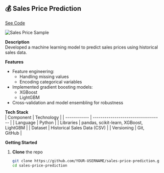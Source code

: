 ## 💰 Sales Price Prediction  
[See Code](https://github.com/ankitx55/Bulldozer-sales-price-prediction/)

![Sales Price Sample](path/to/your/sales-price-screenshot.png)

**Description**  
Developed a machine learning model to predict sales prices using historical sales data.

**Features**  
- Feature engineering:
  - Handling missing values  
  - Encoding categorical variables  
- Implemented gradient boosting models:
  - XGBoost  
  - LightGBM  
- Cross-validation and model ensembling for robustness

**Tech Stack**  
| Component    | Technology                          |
| ------------ | ----------------------------------- |
| Language     | Python                              |
| Libraries    | pandas, scikit-learn, XGBoost, LightGBM |
| Dataset      | Historical Sales Data (CSV)         |
| Versioning   | Git, GitHub                         |

**Getting Started**  
1. **Clone** the repo  
   ```bash
   git clone https://github.com/YOUR-USERNAME/sales-price-prediction.git
   cd sales-price-prediction
